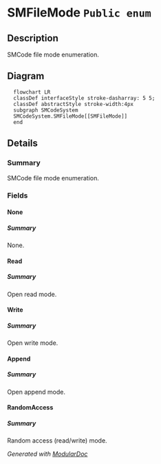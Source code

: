 # SMFileMode `Public enum`

## Description
SMCode file mode enumeration.

## Diagram
```mermaid
  flowchart LR
  classDef interfaceStyle stroke-dasharray: 5 5;
  classDef abstractStyle stroke-width:4px
  subgraph SMCodeSystem
  SMCodeSystem.SMFileMode[[SMFileMode]]
  end
```

## Details
### Summary
SMCode file mode enumeration.

### Fields
#### None
##### Summary
None.

#### Read
##### Summary
Open read mode.

#### Write
##### Summary
Open write mode.

#### Append
##### Summary
Open append mode.

#### RandomAccess
##### Summary
Random access (read/write) mode.

*Generated with* [*ModularDoc*](https://github.com/hailstorm75/ModularDoc)
